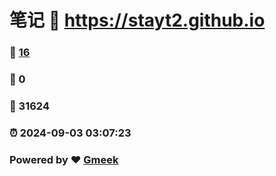 # 笔记 :link: https://stayt2.github.io 
### :page_facing_up: [16](https://stayt2.github.io/tag.html) 
### :speech_balloon: 0 
### :hibiscus: 31624 
### :alarm_clock: 2024-09-03 03:07:23 
### Powered by :heart: [Gmeek](https://github.com/Meekdai/Gmeek)
